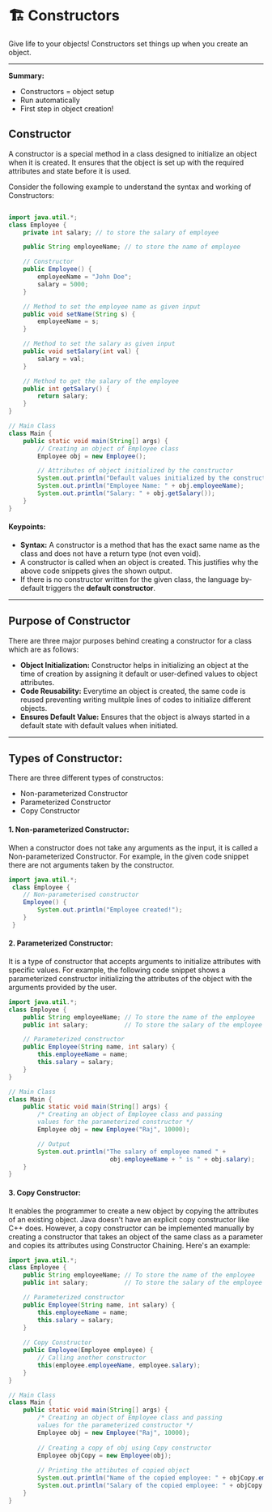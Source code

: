 # 🏗️ Constructors

Give life to your objects! Constructors set things up when you create an object.

---

**Summary:**
- Constructors = object setup
- Run automatically
- First step in object creation!

## Constructor

A constructor is a special method in a class designed to initialize an object when it is created. It ensures that the object is set up with the required attributes and state before it is used.  
  
Consider the following example to understand the syntax and working of Constructors:

```java

import java.util.*;
class Employee {
    private int salary; // to store the salary of employee

    public String employeeName; // to store the name of employee

    // Constructor
    public Employee() {
        employeeName = "John Doe";
        salary = 5000;
    }

    // Method to set the employee name as given input
    public void setName(String s) {
        employeeName = s;
    }

    // Method to set the salary as given input
    public void setSalary(int val) {
        salary = val;
    }

    // Method to get the salary of the employee
    public int getSalary() {
        return salary;
    }
}

// Main Class
class Main {
    public static void main(String[] args) {
        // Creating an object of Employee class
        Employee obj = new Employee();

        // Attributes of object initialized by the constructor
        System.out.println("Default values initialized by the constructor:\n");
        System.out.println("Employee Name: " + obj.employeeName);
        System.out.println("Salary: " + obj.getSalary());
    }
}


```

#### Keypoints:

- **Syntax:** A constructor is a method that has the exact same name as the class and does not have a return type (not even void).
- A constructor is called when an object is created. This justifies why the above code snippets gives the shown output.
- If there is no constructor written for the given class, the language by-default triggers the **default constructor**.

---

## Purpose of Constructor

There are three major purposes behind creating a constructor for a class which are as follows:

- **Object Initialization:** Constructor helps in initializing an object at the time of creation by assigning it default or user-defined values to object attributes.
- **Code Reusability:** Everytime an object is created, the same code is reused preventing writing mulitple lines of codes to initialize different objects.
- **Ensures Default Value:** Ensures that the object is always started in a default state with default values when initiated.

---
## Types of Constructor:

There are three different types of constructos:

- Non-parameterized Constructor
- Parameterized Constructor
- Copy Constructor

#### 1. Non-parameterized Constructor:

When a constructor does not take any arguments as the input, it is called a Non-parameterized Constructor. For example, in the given code snippet there are not arguments taken by the constructor.

```java
import java.util.*;
 class Employee {
    // Non-parameterised constructor
    Employee() {
        System.out.println("Employee created!");
    }
 }
```
#### 2. Parameterized Constructor:

It is a type of constructor that accepts arguments to initialize attributes with specific values. For example, the following code snippet shows a parameterized constructor initializing the attributes of the object with the arguments provided by the user.

```java
import java.util.*;
class Employee {
    public String employeeName; // To store the name of the employee
    public int salary;          // To store the salary of the employee

    // Parameterized constructor
    public Employee(String name, int salary) {
        this.employeeName = name;
        this.salary = salary;
    }
}

// Main Class
class Main {
    public static void main(String[] args) {
        /* Creating an object of Employee class and passing 
        values for the parameterized constructor */
        Employee obj = new Employee("Raj", 10000);

        // Output
        System.out.println("The salary of employee named " + 
                            obj.employeeName + " is " + obj.salary);
    }
}

```

#### 3. Copy Constructor:

It enables the programmer to create a new object by copying the attributes of an existing object. Java doesn't have an explicit copy constructor like C++ does. However, a copy constructor can be implemented manually by creating a constructor that takes an object of the same class as a parameter and copies its attributes using Constructor Chaining. Here's an example:

```java
import java.util.*;
class Employee {
    public String employeeName; // To store the name of the employee
    public int salary;          // To store the salary of the employee

    // Parameterized constructor
    public Employee(String name, int salary) {
        this.employeeName = name;
        this.salary = salary;
    }
    
    // Copy Constructor
    public Employee(Employee employee) {
        // Calling another constructor
        this(employee.employeeName, employee.salary);
    }
}

// Main Class
class Main {
    public static void main(String[] args) {
        /* Creating an object of Employee class and passing 
        values for the parameterized constructor */
        Employee obj = new Employee("Raj", 10000);
        
        // Creating a copy of obj using Copy constructor
        Employee objCopy = new Employee(obj);
        
        // Printing the attibutes of copied object
        System.out.println("Name of the copied employee: " + objCopy.employeeName);
        System.out.println("Salary of the copied employee: " + objCopy.salary);
    }
}
```
